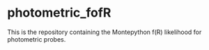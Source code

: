 # photometric_fofR
This is the repository containing the Montepython f(R) likelihood for photometric probes. 
